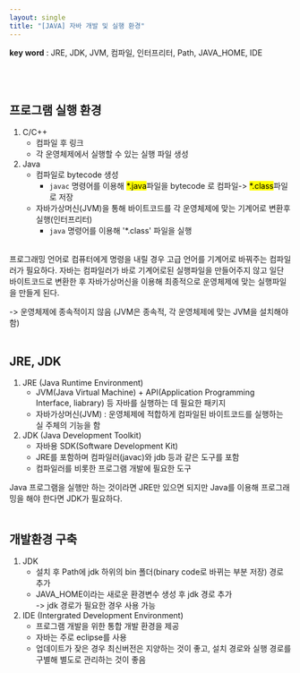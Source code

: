 ```yaml
---
layout: single
title: "[JAVA] 자바 개발 및 실행 환경"
---
```


**key word** : JRE, JDK, JVM, 컴파일, 인터프리터, Path, JAVA_HOME, IDE

<br><br>

## 프로그램 실행 환경

1. C/C++
   - 컴파일 후 링크
   - 각 운영체제에서 실행할 수 있는 실행 파일 생성
2. Java
   - 컴파일로 bytecode 생성
     - `javac` 명령어를 이용해 <mark>\*.java</mark>파일을 bytecode 로 컴파일-> <mark>\*.class</mark>파일로 저장
   - 자바가상머신(JVM)을 통해 바이트코드를 각 운영체제에 맞는 기계어로 변환후 실행(인터프리터)
     - `java` 명령어를 이용해 '\*.class' 파일을 실행

<br>
프로그래밍 언어로 컴퓨터에게 명령을 내릴 경우 고급 언어를 기계어로 바꿔주는 컴파일러가 필요하다. 자바는 컴파일러가 바로 기계어로된 실행파일을 만들어주지 않고 일단 바이트코드로 변환한 후 자바가상머신을 이용해 최종적으로 운영체제에 맞는 실행파일을 만들게 된다.
  
-> 운영체제에 종속적이지 않음 (JVM은 종속적, 각 운영체제에 맞는 JVM을 설치해야 함)
<br><br>

## JRE, JDK

1. JRE (Java Runtime Environment)
   - JVM(Java Virtual Machine) + API(Application Programming Interface, liabrary) 등 자바를 실행하는 데 필요한 패키지
   - 자바가상머신(JVM) : 운영체제에 적합하게 컴파일된 바이트코드를 실행하는 실 주체의 기능을 함
2. JDK (Java Development Toolkit)
   - 자바용 SDK(Software Development Kit)
   - JRE를 포함하며 컴파일러(javac)와 jdb 등과 같은 도구를 포함
   - 컴파일러를 비롯한 프로그램 개발에 필요한 도구

Java 프로그램을 실행만 하는 것이라면 JRE만 있으면 되지만 Java를 이용해 프로그래밍을 해야 한다면 JDK가 필요하다.
<br><br>

## 개발환경 구축

1. JDK
   - 설치 후 Path에 jdk 하위의 bin 폴더(binary code로 바뀌는 부분 저장) 경로 추가
   - JAVA_HOME이라는 새로운 환경변수 생성 후 jdk 경로 추가 <br>-> jdk 경로가 필요한 경우 사용 가능
2. IDE (Intergrated Development Environment)
   - 프로그램 개발을 위한 통합 개발 환경을 제공
   - 자바는 주로 eclipse를 사용
   - 업데이트가 잦은 경우 최신버전은 지양하는 것이 좋고, 설치 경로와 실행 경로를 구별해 별도로 관리하는 것이 좋음
